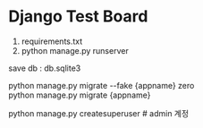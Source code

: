 # Django Test Board

1. requirements.txt
2. python manage.py runserver

save db : db.sqlite3


python manage.py migrate --fake {appname} zero<br>
python manage.py migrate {appname}

python manage.py createsuperuser # admin 계정